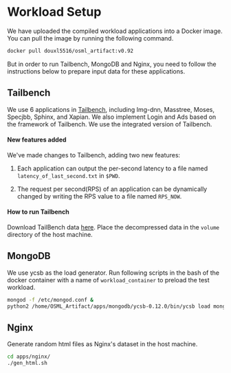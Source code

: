 # Workload Setup

We have uploaded the compiled workload applications into a Docker image. You can pull the image by running the following command.
``` bash
docker pull douxl5516/osml_artifact:v0.92
```

But in order to run Tailbench, MongoDB and Nginx, you need to follow the instructions below to prepare input data for these applications.

## Tailbench

We use 6 applications in [Tailbench](http://tailbench.csail.mit.edu/), including Img-dnn, Masstree, Moses, Specjbb, Sphinx, and Xapian. We also implement Login and Ads based on the framework of Tailbench. We use the integrated version of Tailbench.

#### New features added
We've made changes to Tailbench, adding two new features:

1. Each application can output the per-second latency to a file named `latency_of_last_second.txt` in `$PWD`.

2. The request per second(RPS) of an application can be dynamically changed by writing the RPS value to a file named `RPS_NOW`.

#### How to run Tailbench
Download TailBench data [here](http://tailbench.csail.mit.edu/tailbench.inputs.tgz). Place the decompressed data in the `volume` directory of the host machine.

## MongoDB
We use ycsb as the load generator. Run following scripts in the bash of the docker container with a name of `workload_container` to preload the test workload.
```bash
mongod -f /etc/mongod.conf &
python2 /home/OSML_Artifact/apps/mongodb/ycsb-0.12.0/bin/ycsb load mongodb -s -P /home/OSML_Artifact/apps/mongodb/ycsb-0.12.0/workloads/test_load
```

## Nginx
Generate random html files as Nginx's dataset in the host machine.
```bash
cd apps/nginx/
./gen_html.sh
```